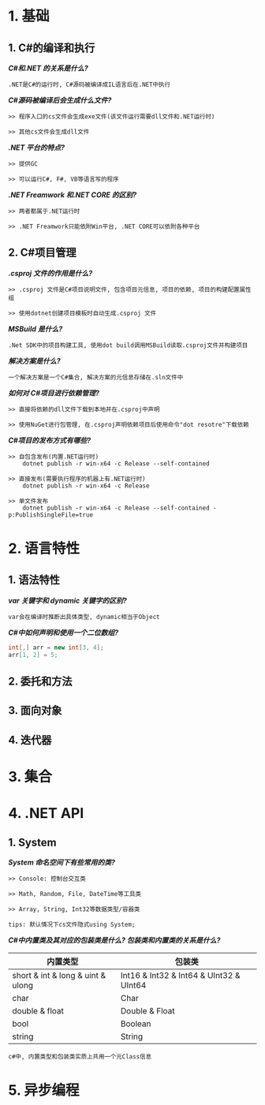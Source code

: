 # 1. 基础

## 1. C#的编译和执行

**_C#和.NET 的关系是什么?_**

```
.NET是C#的运行时, C#源码被编译成IL语言后在.NET中执行
```

**_C#源码被编译后会生成什么文件?_**

```
>> 程序入口的cs文件会生成exe文件(该文件运行需要dll文件和.NET运行时)

>> 其他cs文件会生成dll文件
```

**_.NET 平台的特点?_**

```
>> 提供GC

>> 可以运行C#, F#, VB等语言写的程序
```

**_.NET Freamwork 和.NET CORE 的区别?_**

```
>> 两者都属于.NET运行时

>> .NET Freamwork只能依附Win平台, .NET CORE可以依附各种平台
```

## 2. C#项目管理

**_.csproj 文件的作用是什么?_**

```
>> .csproj 文件是C#项目说明文件, 包含项目元信息, 项目的依赖, 项目的构建配置属性组

>> 使用dotnet创建项目模板时自动生成.csproj 文件
```

**_MSBuild 是什么?_**

```
.Net SDK中的项目构建工具, 使用dot build调用MSBuild读取.csproj文件并构建项目
```

**_解决方案是什么?_**

```
一个解决方案是一个C#集合, 解决方案的元信息存储在.sln文件中
```

**_如何对 C#项目进行依赖管理?_**

```
>> 直接将依赖的dll文件下载到本地并在.csproj中声明

>> 使用NuGet进行包管理, 在.csproj声明依赖项目后使用命令"dot resotre"下载依赖
```

**_C#项目的发布方式有哪些?_**

```
>> 自包含发布(内置.NET运行时)
   	dotnet publish -r win-x64 -c Release --self-contained

>> 直接发布(需要执行程序的机器上有.NET运行时)
	dotnet publish -r win-x64 -c Release

>> 单文件发布
	dotnet publish -r win-x64 -c Release --self-contained -p:PublishSingleFile=true

```

# 2. 语言特性

## 1. 语法特性

**_var 关键字和 dynamic 关键字的区别?_**

```
var会在编译时推断出具体类型, dynamic相当于Object
```

**_C#中如何声明和使用一个二位数组?_**

```csharp
int[,] arr = new int[3, 4];
arr[1, 2] = 5;
```

## 2. 委托和方法

## 3. 面向对象

## 4. 迭代器

# 3. 集合

# 4. .NET API

## 1. System

**_System 命名空间下有些常用的类?_**

```
>> Console: 控制台交互类

>> Math, Random, File, DateTime等工具类

>> Array, String, Int32等数据类型/容器类

tips: 默认情况下cs文件隐式using System;
```

**_C#中内置类及其对应的包装类是什么? 包装类和内置类的关系是什么?_**

| 内置类型                          | 包装类                                  |
| --------------------------------- | --------------------------------------- |
| short & int & long & uint & ulong | Int16 & Int32 & Int64 & UInt32 & UInt64 |
| char                              | Char                                    |
| double & float                    | Double & Float                          |
| bool                              | Boolean                                 |
| string                            | String                                  |

```
c#中, 内置类型和包装类实质上共用一个元Class信息
```

# 5. 异步编程
